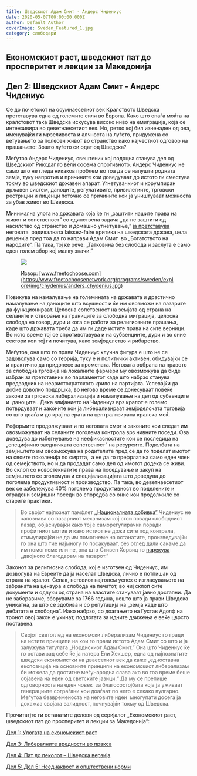 ```yaml
---
title: Шведскиот Адам Смит - Андерс Чидениус
date: 2020-05-07T00:00:00.000Z
author: Default Author
coverImage: Sveden_Featured_1.jpg
category: слободари
---
```


## Eкономскиот раст, шведскиот пат до просперитет и лекции за Македонија

## **Дел 2: Шведскиот Адам Смит - Андерс Чидениус**

Се до почетокот на осумнаесетиот век Кралството Шведска претставува една од големите сили во Европа. Како што опаѓа моќта на кралстовот така Шведска искусува високо ниво на емиграција, која се интензивира во деветнаесетиот век. Но, ретко кој бил изненаден од ова, именувајќи ги мрзеливоста и алчноста на луѓето, придужена со ветувањето за полесен живот во странство како најчестиот одговор на прашањето: Зошто луѓето си одат од Шведска? 

Меѓутоа Андерс Чидениус, свештеник кој подоцна станува дел од Шведскиот Риксдаг го вели сосема спротивното. Андерс Чидениус не само што не гледа никаков проблем во тоа да се напушти родната земја, туку напротив и причините кои доведуваат до истото ги сместува токму во шведскиот државен апарат. Угнетувачкиот и корумпиран државен систем, даноците, регулативите, привилегиите, трговски рестриции и лиценци поточно се причините кои ја уништуваат можноста за убав живот во Шведска.

Минимална улога на државата која ќе ги „заштити нашите права на живот и сопственост” со единствена задача „да не заштити од насилство од странство и домашно угнетување,” [ја претставува](https://www.amazon.com/Anticipating-Wealth-Nations-Chydenius-1729-1803/dp/0415551331) неговата  радикалната laissez-faire критика на шведската држава, цела деценија пред тоа да го направи Адам Смит  во „Богатството на народите“. Па така, тој ќе рече: „Татковина без слобода и заслуга е само еден голем збор кој малку значи.”

<figure>

![](https://www.freetochoosenetwork.org/programs/sweden/explore/img/chydenius/anders_chydenius.jpg)

<figcaption>

Извор: [www.freetochoose.com](https://www.freetochoosenetwork.org/programs/sweden/explore/img/chydenius/anders_chydenius.jpg)

</figcaption>

</figure>

Повикува на намалување на големината на државата и драстично намалување на даноците што всушност и ќе им овозможи на пазарите да функционираат. Целосна сопственост на земјата од страна на селаните и отворање на границите за слободна миграција, целосна слобода на говор, дури и кога се работи за религиозните прашања, каде што државата треба да им ги даде истите права на сите верници. Во исто време тој се спротивставува и на субвенциите, дури и во оние сектори кои тој ги почитува, како земјоделство и рибарство.

Меѓутоа, она што го прави Чидениус клучна фигура е што не се задоволува само со теорија, туку е и политички активен, обидувајќи се и практично да придонесе за промената. Неговата одбрана на правото за слободна трговија на локалните фармери му овозможува да биде избран за претставник во парламентот каде што набрзо станува предводник на неаристократското крило на партијата. Успевајќи да добие доволно поддршка, во негово време се донесуваат повеќе закони за трговска либерализација и намалување на дел од субвенците и  даноците . Дека влијанието на Чидениуз врз кралот е големо потврдуваат и законите кои ја либерализираат земјоделската трговија  со што доаѓа и до крај на ерата на централизирана кралска моќ.

Реформите продолжуваат и по неговата смрт и законите кои следат им овозможуваат на селаните поголема контрола врз нивните поседи. Ова доведува до избегнување на неефикасностите кои се последица на „специфично заедничката сопственост” на ресурсите. Поделбата на земјиштето им овозможува на родителите пред се да го поделат имотот на своите поколенија по смртта,  а не да го префрлат на само еден член од семејството, но и да продадат само дел од имотот додека се живи. Во склоп со новостекнатите права на поседување и закуп на земјиштето се зголемува и специјализацијата што доведува до поголема продуктивност и производство. Па така, во деветнаесетиот век се забележува 40% поголема продуктивност во поделените и оградени земјишни поседи во споредба со оние кои продолжиле со старите практики.

> Во својот најпознат памфлет [,,Националната добивка”](https://www.panarchy.org/chydenius/nationalgain.html) Чидениус не запознава со пазарниот механизам кој стои позади слободниот пазар, објаснувајќи како тој е саморегулирачки поради профитниот мотив и како истиот не држи сите под контрала, стимулирајќи не да им помогнеме на останатите, произведувајќи го она што тие најмногу го посакуваат, без оглед дали сакаме да им помогнеме или не, она што Стивен Хорвиц го [нарекува](https://fee.org/articles/the-double-thank-you-of-the-market/) „двојното благодарам на пазарот.”

Законот за религиозна слобода, кој е изготвен од Чидениус, им дозволува на Евреите да ја населат Шведска, лично е потпишан од страна на кралот. Сепак, неговиот најголем успех е изгласувањето на забраната на цензура и слобода на печатот, во чиј склоп сите документи и одлуки од страна на властите стануваат јавно достапни. Да не заборавиме, зборуваме за 1766 година, нешто што ја прави Шведска уникатна, за што се здобива и со репутација на „земја каде што дебатата е слободна”. Иако набрзо, со доаѓањето на Густав Адолф на тронот овој закон е укинат, подлогата за идните движења е веќе цврсто поставена.

> Својот светоглед на економски либерализам Чидениус го гради на истите принципи на кои го прави истото Адам Смит со што и ја залужува титулата „Нордискиот Адам Смит.” Она што Чидениус ќе го остави зад себе ќе ја натера Ели Хекшер, една од најпознатите шведски економистки на дваесетиот век да каже „едноставна експозиција на основните принципи на економскиот либерализам би можела да достигне меѓународна слава ако во тоа време беше објавена на еден од светските јазици.“ Да му се препише одговорноста на еден човек  за благосостојбата која ја уживаат генерациите сограѓани кои доаѓаат по него е секако вулгарно. Меѓутоа безвременоста на неговите идеи  многупати досега ја докажаа својата валидност, почнувајќи токму од Шведска.

Прочитатјте ги останатите делови од серијалот „Eкономскиот раст, шведскиот пат до просперитет и лекции за Македонија“:

[Дел 1: Улогата на економскиот раст](http://libertaniabackup.local/ekonomskiot-rast-svedskiot-pat-do-prosperitet-lekcii-makedonija-prv-del/)

[Дел 3: Либералните вредности во пракса](http://libertaniabackup.local/ekonomskiot-rast-svedskiot-pat-do-prosperitet-i-lekcii-za-makedonija-tret-del/)

[Дел 4: Пат до пеколот – Шведска верзија](http://libertaniabackup.local/pat-do-pekolot-shvedska-verzija/)

[Дел 5: Дел 5: Нееднаквост и општествени норми](http://xn--%205-p4dg6b:%20%D0%9D%D0%B5%D0%B5%D0%B4%D0%BD%D0%B0%D0%BA%D0%B2%D0%BE%D1%81%D1%82%20%D0%B8%20%D0%BE%D0%BF%D1%88%D1%82%D0%B5%D1%81%D1%82%D0%B2%D0%B5%D0%BD%D0%B8%20%D0%BD%D0%BE%D1%80%D0%BC%D0%B8/)
